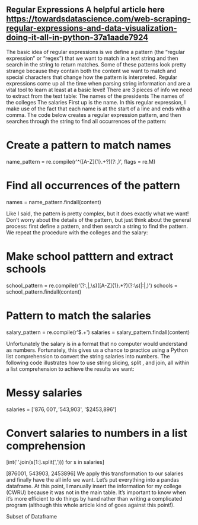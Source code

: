 Regular Expressions
A helpful article here
https://towardsdatascience.com/web-scraping-regular-expressions-and-data-visualization-doing-it-all-in-python-37a1aade7924
-------------------------------------

The basic idea of regular expressions is we define a pattern (the “regular expression” or “regex”) that we want to match in a text string and then search in the string to return matches. Some of these patterns look pretty strange because they contain both the content we want to match and special characters that change how the pattern is interpreted. Regular expressions come up all the time when parsing string information and are a vital tool to learn at least at a basic level!
There are 3 pieces of info we need to extract from the text table:
The names of the presidents
The names of the colleges
The salaries
First up is the name. In this regular expression, I make use of the fact that each name is at the start of a line and ends with a comma. The code below creates a regular expression pattern, and then searches through the string to find all occurrences of the pattern:
# Create a pattern to match names
name_pattern = re.compile(r'^([A-Z]{1}.+?)(?:,)', flags = re.M)
# Find all occurrences of the pattern
names = name_pattern.findall(content)

Like I said, the pattern is pretty complex, but it does exactly what we want! Don’t worry about the details of the pattern, but just think about the general process: first define a pattern, and then search a string to find the pattern.
We repeat the procedure with the colleges and the salary:
# Make school patttern and extract schools
school_pattern = re.compile(r'(?:,|,\s)([A-Z]{1}.*?)(?:\s\(|:|,)')
schools = school_pattern.findall(content)
# Pattern to match the salaries
salary_pattern = re.compile(r'\$.+')
salaries = salary_pattern.findall(content)

Unfortunately the salary is in a format that no computer would understand as numbers. Fortunately, this gives us a chance to practice using a Python list comprehension to convert the string salaries into numbers. The following code illustrates how to use string slicing, split , and join, all within a list comprehension to achieve the results we want:
# Messy salaries
salaries = ['$876,001', '$543,903', '$2453,896']
# Convert salaries to numbers in a list comprehension 
[int(''.join(s[1:].split(','))) for s in salaries]

[876001, 543903, 2453896]
We apply this transformation to our salaries and finally have the all info we want. Let’s put everything into a pandas dataframe. At this point, I manually insert the information for my college (CWRU) because it was not in the main table. It’s important to know when it’s more efficient to do things by hand rather than writing a complicated program (although this whole article kind of goes against this point!).

Subset of Dataframe
